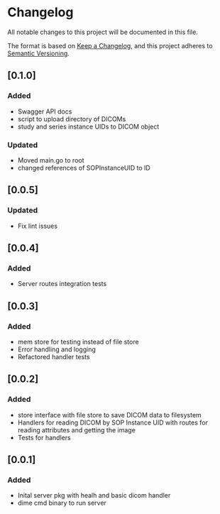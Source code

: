 # Changelog

All notable changes to this project will be documented in this file.

The format is based on [Keep a Changelog](https://keepachangelog.com/en/1.1.0/),
and this project adheres to [Semantic Versioning](https://semver.org/spec/v2.0.0.html).

## [0.1.0]

### Added

- Swagger API docs
- script to upload directory of DICOMs
- study and series instance UIDs to DICOM object

### Updated

- Moved main.go to root
- changed references of SOPInstanceUID to ID

## [0.0.5]

### Updated

- Fix lint issues

## [0.0.4]

### Added

- Server routes integration tests

## [0.0.3]

### Added

- mem store for testing instead of file store
- Error handling and logging
- Refactored handler tests

## [0.0.2]

### Added

- store interface with file store to save DICOM data to filesystem
- Handlers for reading DICOM by SOP Instance UID with routes for reading attributes and getting the image
- Tests for handlers

## [0.0.1]

### Added

- Inital server pkg with healh and basic dicom handler
- dime cmd binary to run server
